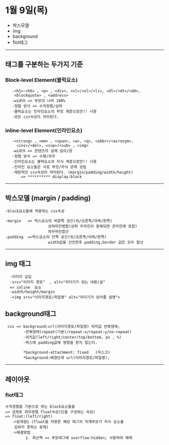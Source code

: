 # 1월 9일(목)

+ 박스모델   
+ img   
+ background   
+ flot태그

---

## 태그를 구분하는 두가지 기준

### Block-level Element(블럭요소)
~~~
   -<h1>~<h6> , <p> , <div>, <ul>/<ol>/<li>, <dl>/<dt>/<dd>,
    <blockquote> , <address>
   -width => 부모의 너비 100%
   -정렬 방식 => 수직정렬/상하   
   -블럭요소는 인라인요소의 부모 계층으로만!! 사용
   -모든 css속성이 처리된다.
~~~
### inline-level Element(인라인요소)
~~~
   -<strong> , <em> , <span>, <a>, <q>, <abbr>/<acronym>,
     <ins>/<del>, <sup>/<sub> , <img>
   -width => 콘텐츠의 실제 길이/양
   -정렬 방식 => 수평/좌우 
   -인라인요소는 블럭요소의 자식 계층으로만!! 사용
   -인라인 요소들은 서로 부모/자식 관계 성립
   -제한적인 css속성이 처리된다. (margin/padding/width/height)
       => ********** display:block
~~~


---

## 박스모델 (margin / padding)
~~~
-block요소들에 적용하는 css속성

-margin   => 박스요소의 바깥쪽 공간(위/오른쪽/아래/왼쪽)
                   상하마진병합(상하 두마진이 중복되면 큰마진에 포함)
                   좌우마진합산
-padding  =>박스요소의 안쪽 공간(위/오른쪽/아래/왼쪽)
                   width값을 선언한후 padding,border 값은 모두 합산
~~~

---

## img 태그

      -이미지 삽입
      -src="이미지 경로"  , alt="리더기가 읽는 내용/글"
      => inline  요소
      -width/height/margin
      -<img src="이미지경로/파일명" alt="리더기가 읽어줄 설명">

## background태그

     css => background:url(이미지경로/파일명) 위치값 반복형태;  
            -반복형태(repeat(기본)/repeat-x/repeat-y/no-repeat)
            -위치값(left/right/center/top/bottom, px , %)
            -박스에 padding값에 영향을 받지 않는다.

            *background-attachment: fixed   (마스크)
            *background:배경단색 url(이미지경로/파일명);

---

## 레이아웃

### flot태그

    수직정렬을 기본으로 하는 block요소들을 
    => 강제로 좌우정렬 float속성(단을 구성하는 속성)
    => float:(left/right)
       ->문제점1 (float을 적용한 해당 태그의 직계부모가 자식 요소를
        감싸지 못하는 문제)
       ->해결방법
             1. 최선책 => 부모태그에 overflow:hidden; 사용하여 해제













